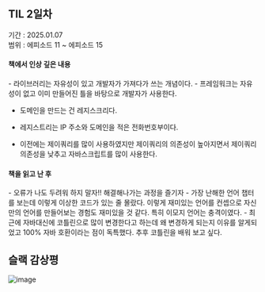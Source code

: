## TIL 2일차
기간 : 2025.01.07 <br/>
범위 : 에피소드 11 ~ 에피소드 15

<h4> 책에서 인상 깊은 내용 </h4>
- 라이브러리는 자유성이 있고 개발자가 가져다가 쓰는 개념이다.
- 프레임워크는 자유성이 없고 이미 만들어진 틀을 바탕으로 개발자가 사용한다. 

- 도메인을 만드는 건 레지스크리다.
- 레지스트리는 IP 주소와 도메인을 적은 전화번호부이다. 

- 이전에는 제이쿼리를 많이 사용하였지만 제이쿼리의 의존성이 높아지면서 제이쿼리 의존성을 낮추고 자바스크립트를 많이 사용한다. 

<h4> 책을 읽고 난 후 </h4>
- 오류가 나도 두려워 하지 말자!! 해결해나가는 과정을 즐기자
- 가장 난해한 언어 챕터를 보는데 이렇게 이상한 코드가 있는 줄 몰랐다. 이렇게 재미있는 언어를 컨셉으로 자신만의 언어를 만들어보는 경험도 재미있을 것 같다. 특히 이모지 언어는 충격이였다.
- 최근에 자바대신에 코틀린으로 많이 변경한다고 하는데 왜 변경하게 되는지 이유를 알게되었고 100% 자바 호환이라는 점이 독특했다. 추후 코틀린을 배워 보고 싶다.


## 슬랙 감상평
![image](https://github.com/user-attachments/assets/bde0e66a-cc17-4f03-832d-8d7fbb867299)
